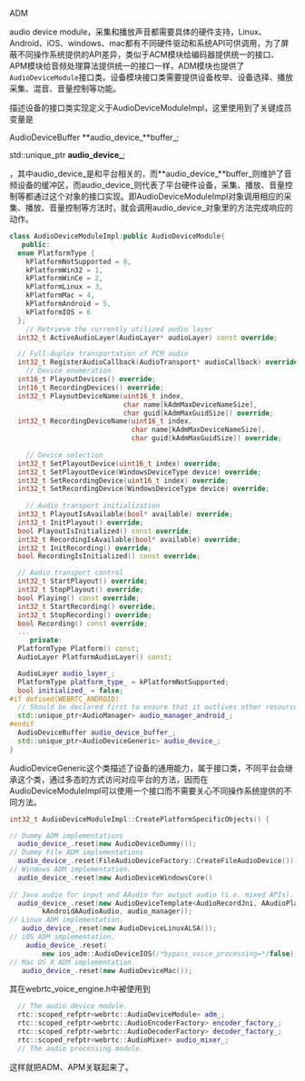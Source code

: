 ADM

audio device module，采集和播放声音都需要具体的硬件支持，Linux、Android、iOS、windows、mac都有不同硬件驱动和系统API可供调用，为了屏蔽不同操作系统提供的API差异，类似于ACM模块给编码器提供统一的接口、APM模块给音频处理算法提供统一的接口一样，ADM模块也提供了`AudioDeviceModule`接口类。设备模块接口类需要提供设备枚举、设备选择、播放采集、混音、音量控制等功能。

描述设备的接口类实现定义于AudioDeviceModuleImpl，这里使用到了关键成员变量是

  AudioDeviceBuffer **audio_device_**buffer_;

  std::unique_ptr<AudioDeviceGeneric> **audio_device_**;

，其中audio_device_是和平台相关的，而**audio_device_**buffer_则维护了音频设备的缓冲区，而audio_device_则代表了平台硬件设备，采集、播放、音量控制等都通过这个对象的接口实现。即AudioDeviceModuleImpl对象调用相应的采集、播放、音量控制等方法时，就会调用audio_device_对象里的方法完成响应的动作。

```c++
class AudioDeviceModuleImpl:public AudioDeviceModule{
   public:
  enum PlatformType {
    kPlatformNotSupported = 0,
    kPlatformWin32 = 1,
    kPlatformWinCe = 2,
    kPlatformLinux = 3,
    kPlatformMac = 4,
    kPlatformAndroid = 5,
    kPlatformIOS = 6
  };
    // Retrieve the currently utilized audio layer
  int32_t ActiveAudioLayer(AudioLayer* audioLayer) const override;

  // Full-duplex transportation of PCM audio
  int32_t RegisterAudioCallback(AudioTransport* audioCallback) override;
    // Device enumeration
  int16_t PlayoutDevices() override;
  int16_t RecordingDevices() override;
  int32_t PlayoutDeviceName(uint16_t index,
                            char name[kAdmMaxDeviceNameSize],
                            char guid[kAdmMaxGuidSize]) override;
  int32_t RecordingDeviceName(uint16_t index,
                              char name[kAdmMaxDeviceNameSize],
                              char guid[kAdmMaxGuidSize]) override;
  
    // Device selection
  int32_t SetPlayoutDevice(uint16_t index) override;
  int32_t SetPlayoutDevice(WindowsDeviceType device) override;
  int32_t SetRecordingDevice(uint16_t index) override;
  int32_t SetRecordingDevice(WindowsDeviceType device) override;
  
    // Audio transport initialization
  int32_t PlayoutIsAvailable(bool* available) override;
  int32_t InitPlayout() override;
  bool PlayoutIsInitialized() const override;
  int32_t RecordingIsAvailable(bool* available) override;
  int32_t InitRecording() override;
  bool RecordingIsInitialized() const override;

  // Audio transport control
  int32_t StartPlayout() override;
  int32_t StopPlayout() override;
  bool Playing() const override;
  int32_t StartRecording() override;
  int32_t StopRecording() override;
  bool Recording() const override;
  ...
     private:
  PlatformType Platform() const;
  AudioLayer PlatformAudioLayer() const;

  AudioLayer audio_layer_;
  PlatformType platform_type_ = kPlatformNotSupported;
  bool initialized_ = false;
#if defined(WEBRTC_ANDROID)
  // Should be declared first to ensure that it outlives other resources.
  std::unique_ptr<AudioManager> audio_manager_android_;
#endif
  AudioDeviceBuffer audio_device_buffer_;
  std::unique_ptr<AudioDeviceGeneric> audio_device_;
}
```



AudioDeviceGeneric这个类描述了设备的通用能力，属于接口类，不同平台会继承这个类，通过多态的方式访问对应平台的方法，因而在AudioDeviceModuleImpl可以使用一个接口而不需要关心不同操作系统提供的不同方法。

```c++
int32_t AudioDeviceModuleImpl::CreatePlatformSpecificObjects() {

// Dummy ADM implementations
  audio_device_.reset(new AudioDeviceDummy());
// Dummy File ADM implementations
  audio_device_.reset(FileAudioDeviceFactory::CreateFileAudioDevice());
// Windows ADM implementation.
  audio_device_.reset(new AudioDeviceWindowsCore()
                      
// Java audio for input and AAudio for output audio (i.e. mixed APIs).
  audio_device_.reset(new AudioDeviceTemplate<AudioRecordJni, AAudioPlayer>(
        kAndroidAAudioAudio, audio_manager));
// Linux ADM implementation.
   audio_device_.reset(new AudioDeviceLinuxALSA());
// iOS ADM implementation.
    audio_device_.reset(
        new ios_adm::AudioDeviceIOS(/*bypass_voice_processing=*/false));
// Mac OS X ADM implementation.
   audio_device_.reset(new AudioDeviceMac());
```



其在webrtc_voice_engine.h中被使用到

```c++
  // The audio device module.
  rtc::scoped_refptr<webrtc::AudioDeviceModule> adm_;
  rtc::scoped_refptr<webrtc::AudioEncoderFactory> encoder_factory_;
  rtc::scoped_refptr<webrtc::AudioDecoderFactory> decoder_factory_;
  rtc::scoped_refptr<webrtc::AudioMixer> audio_mixer_;
  // The audio processing module.
```



这样就把ADM、APM关联起来了。
